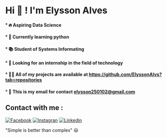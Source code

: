 # Hi 🧠 ! I'm Elysson Alves 
#### ° 🔥 Aspiring Data Science
#### ° 🐍 Currently learning python
#### ° 📚 Student of Systems Informating
#### ° 👀 Looking for an internship in the field of technology
#### ° 👨‍💻 All of my projects are available at https://github.com/ElyssonAlvs?tab=repositories
#### ° 📧 This is my email for contact elysson250102@gmail.com
## Contact with me : 
[![Facebook](https://img.shields.io/badge/Facebook-1877F2?style=for-the-badge&logo=facebook&logoColor=white)](https://www.facebook.com/elysson.alves.142/)
[![Instagran](https://img.shields.io/badge/Instagram-E4405F?style=for-the-badge&logo=instagram&logoColor=white)](https://www.instagram.com/elysson_alvs/)
[![Linkedin](https://img.shields.io/badge/LinkedIn-0077B5?style=for-the-badge&logo=linkedin&logoColor=white)](https://www.linkedin.com/in/elysson-alves-533a29239/)

"Simple is better than complex"
😃
